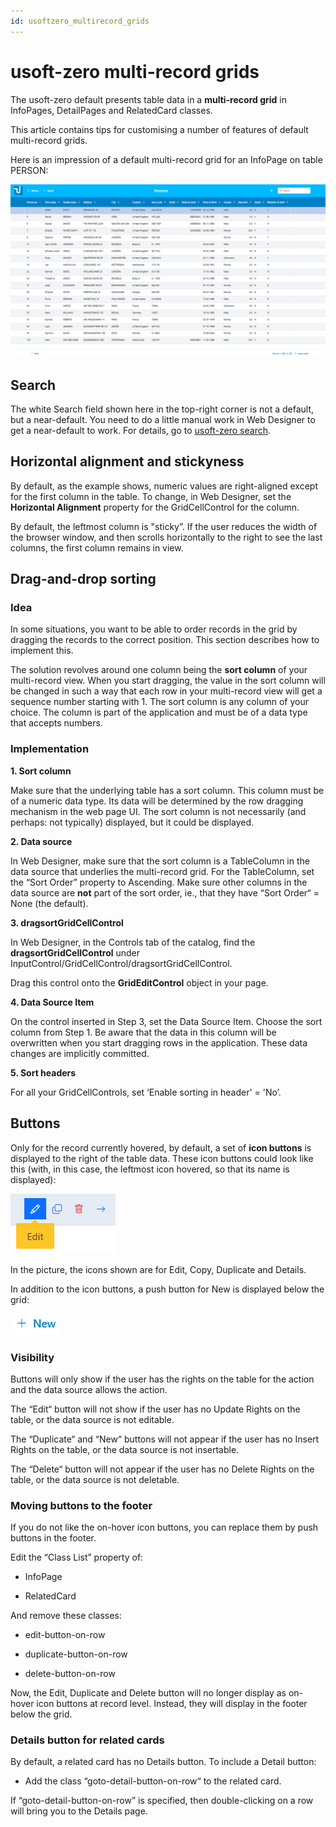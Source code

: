 ```yaml
---
id: usoftzero_multirecord_grids
---
```


# usoft-zero multi-record grids

The usoft-zero default presents table data in a **multi-record grid** in InfoPages, DetailPages and RelatedCard classes.

This article contains tips for customising a number of features of default multi-record grids.

Here is an impression of a default multi-record grid for an InfoPage on table PERSON:

![](./assets/abd79baa-cb79-4024-b659-e8b69ed96e67.png)

## Search

The white Search field shown here in the top-right corner is not a default, but a near-default. You need to do a little manual work in Web Designer to get a near-default to work. For details, go to [usoft-zero search](/docs/Web%20and%20app%20UIs/USoft%20template%20defaults/usoftzero%20search.md).

## Horizontal alignment and stickyness

By default, as the example shows, numeric values are right-aligned except for the first column in the table. To change, in Web Designer, set the **Horizontal Alignment** property for the GridCellControl for the column.

By default, the leftmost column is "sticky”. If the user reduces the width of the browser window, and then scrolls horizontally to the right to see the last columns, the first column remains in view.

## Drag-and-drop sorting

### Idea

In some situations, you want to be able to order records in the grid by dragging the records to the correct position. This section describes how to implement this.

The solution revolves around one column being the **sort column** of your multi-record view. When you start dragging, the value in the sort column will be changed in such a way that each row in your multi-record view will get a sequence number starting with 1. The sort column is any column of your choice. The column is part of the application and must be of a data type that accepts numbers.

### Implementation

**1. Sort column**

Make sure that the underlying table has a sort column. This column must be of a numeric data type. Its data will be determined by the row dragging mechanism in the web page UI. The sort column is not necessarily (and perhaps: not typically) displayed, but it could be displayed.

**2. Data source**

In Web Designer, make sure that the sort column is a TableColumn in the data source that underlies the multi-record grid. For the TableColumn, set the “Sort Order” property to Ascending. Make sure other columns in the data source are **not** part of the sort order, ie., that they have “Sort Order“ = None (the default).

**3. dragsortGridCellControl**

In Web Designer, in the Controls tab of the catalog, find the **dragsortGridCellControl** under InputControl/GridCellControl/dragsortGridCellControl.

Drag this control onto the **GridEditControl** object in your page.

**4. Data Source Item**

On the control inserted in Step 3, set the Data Source Item. Choose the sort column from Step 1. Be aware that the data in this column will be overwritten when you start dragging rows in the application. These data changes are implicitly committed.

**5. Sort headers**

For all your GridCellControls, set ‘Enable sorting in header' = 'No’.

## Buttons

Only for the record currently hovered, by default, a set of **icon buttons** is displayed to the right of the table data. These icon buttons could look like this (with, in this case, the leftmost icon hovered, so that its name is displayed):

![](./assets/a954b075-b226-48aa-a236-15c5412a343b.png)

In the picture, the icons shown are for Edit, Copy, Duplicate and Details.

In addition to the icon buttons, a push button for New is displayed below the grid:

![](./assets/c2fc4fff-77d4-46ae-9ba3-36bb6ab6e83e.png)

### Visibility

Buttons will only show if the user has the rights on the table for the action and the data source allows the action.

The “Edit“ button will not show if the user has no Update Rights on the table, or the data source is not editable.

The “Duplicate“ and “New“ buttons will not appear if the user has no Insert Rights on the table, or the data source is not insertable.

The “Delete“ button will not appear if the user has no Delete Rights on the table, or the data source is not deletable.

### Moving buttons to the footer

If you do not like the on-hover icon buttons, you can replace them by push buttons in the footer.

Edit the “Class List” property of:

- InfoPage


- RelatedCard



And remove these classes:

- edit-button-on-row


- duplicate-button-on-row


- delete-button-on-row



Now, the Edit, Duplicate and Delete button will no longer display as on-hover icon buttons at record level. Instead, they will display in the footer below the grid.

### Details button for related cards

By default, a related card has no Details button. To include a Detail button:

- Add the class “goto-detail-button-on-row“ to the related card.



If “goto-detail-button-on-row” is specified, then double-clicking on a row will bring you to the Details page.
